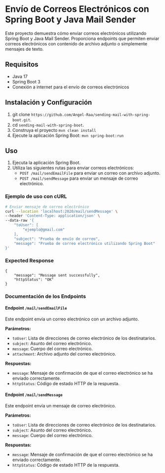 # Envío de Correos Electrónicos con Spring Boot y Java Mail Sender

Este proyecto demuestra cómo enviar correos electrónicos utilizando Spring Boot y Java Mail Sender. Proporciona endpoints que permiten enviar correos electrónicos con contenido de archivo adjunto o simplemente mensajes de texto.

## Requisitos

- Java 17
- Spring Boot 3
- Conexión a internet para el envío de correos electrónicos

## Instalación y Configuración

1. git clone `https://github.com/Angel-Raa/sending-mail-with-spring-boot.git`.
2. cd `sending-mail-with-spring-boot`.
3. Construya el proyecto `mvn clean install`
4. Ejecute la aplicación Spring Boot: `mvn spring-boot:run`
   

## Uso

1. Ejecuta la aplicación Spring Boot.
2. Utiliza las siguientes rutas para enviar correos electrónicos:
   - `POST /mail/sendEmailFile` para enviar un correo con archivo adjunto.
   - `POST /mail/sendMessage` para enviar un mensaje de correo electrónico.

### Ejemplo de uso con cURL

```bash
# Enviar mensaje de correo electrónico
curl --location 'localhost:2020/mail/sendMessage' \
--header 'Content-Type: application/json' \
--data-raw '{
    "toUser": [
        "ejemplo@gmail.com"
    ],
    "subject": "Prueba de envío de correo",
    "message": "Prueba de correo electrónico utilizando Spring Boot"
}'
```
### Expected Response
```
{
    "message": "Message sent successfully",
    "httpStatus": "OK"
}
```

### Documentación de los Endpoints

#### Endpoint `/mail/sendEmailFile`

Este endpoint envía un correo electrónico con un archivo adjunto.

**Parámetros:**

- `toUser`: Lista de direcciones de correo electrónico de los destinatarios.
- `subject`: Asunto del correo electrónico.
- `message`: Cuerpo del correo electrónico.
- `attachment`: Archivo adjunto del correo electrónico.

**Respuestas:**

- `message`: Mensaje de confirmación de que el correo electrónico se ha enviado correctamente.
- `httpStatus`: Código de estado HTTP de la respuesta.

#### Endpoint `/mail/sendMessage`

Este endpoint envía un mensaje de correo electrónico.

**Parámetros:**

- `toUser`: Lista de direcciones de correo electrónico de los destinatarios.
- `subject`: Asunto del correo electrónico.
- `message`: Cuerpo del correo electrónico.

**Respuestas:**

- `message`: Mensaje de confirmación de que el correo electrónico se ha enviado correctamente.
- `httpStatus`: Código de estado HTTP de la respuesta.

